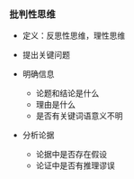 ### 批判性思维

* 定义：反思性思维，理性思维

* 提出关键问题

- 明确信息
  - 论题和结论是什么
  - 理由是什么
  - 是否有关键词语意义不明
  
- 分析论据
  - 论据中是否存在假设
  - 论证中是否有推理谬误
